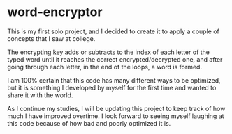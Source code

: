 # word-encryptor

This is my first solo project, and I decided to create it to apply a couple of concepts that I saw at college.

The encrypting key adds or subtracts to the index of each letter of the typed word until it reaches the correct encrypted/decrypted one, and after going through each letter, in the end of the loops, a word is formed.

I am 100% certain that this code has many different ways to be optimized, but it is something I developed by myself for the first time and wanted to share it with the world.

As I continue my studies, I will be updating this project to keep track of how much I have improved overtime. I look forward to seeing myself laughing at this code because of how bad and poorly optimized it is.
